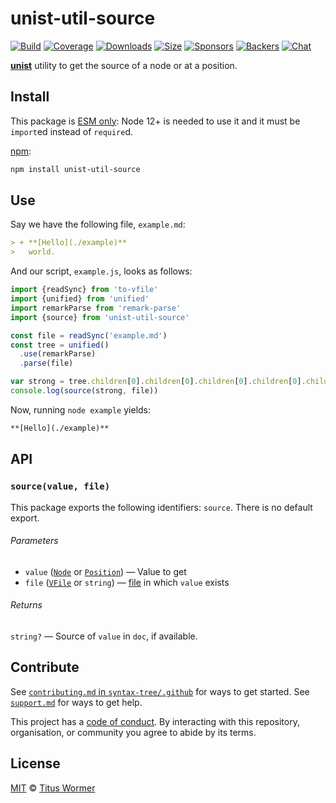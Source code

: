 # unist-util-source

[![Build][build-badge]][build]
[![Coverage][coverage-badge]][coverage]
[![Downloads][downloads-badge]][downloads]
[![Size][size-badge]][size]
[![Sponsors][sponsors-badge]][collective]
[![Backers][backers-badge]][collective]
[![Chat][chat-badge]][chat]

[**unist**][unist] utility to get the source of a node or at a position.

## Install

This package is [ESM only](https://gist.github.com/sindresorhus/a39789f98801d908bbc7ff3ecc99d99c):
Node 12+ is needed to use it and it must be `import`ed instead of `require`d.

[npm][]:

```sh
npm install unist-util-source
```

## Use

Say we have the following file, `example.md`:

```markdown
> + **[Hello](./example)**
>   world.
```

And our script, `example.js`, looks as follows:

```js
import {readSync} from 'to-vfile'
import {unified} from 'unified'
import remarkParse from 'remark-parse'
import {source} from 'unist-util-source'

const file = readSync('example.md')
const tree = unified()
  .use(remarkParse)
  .parse(file)

var strong = tree.children[0].children[0].children[0].children[0].children[0]
console.log(source(strong, file))
```

Now, running `node example` yields:

```markdown
**[Hello](./example)**
```

## API

### `source(value, file)`

This package exports the following identifiers: `source`.
There is no default export.

###### Parameters

*   `value` ([`Node`][node] or [`Position`][position]) — Value to get
*   `file` ([`VFile`][vfile] or `string`) — [file][] in which `value` exists

###### Returns

`string?` — Source of `value` in `doc`, if available.

## Contribute

See [`contributing.md` in `syntax-tree/.github`][contributing] for ways to get
started.
See [`support.md`][support] for ways to get help.

This project has a [code of conduct][coc].
By interacting with this repository, organisation, or community you agree to
abide by its terms.

## License

[MIT][license] © [Titus Wormer][author]

<!-- Definitions -->

[build-badge]: https://github.com/syntax-tree/unist-util-source/workflows/main/badge.svg

[build]: https://github.com/syntax-tree/unist-util-source/actions

[coverage-badge]: https://img.shields.io/codecov/c/github/syntax-tree/unist-util-source.svg

[coverage]: https://codecov.io/github/syntax-tree/unist-util-source

[downloads-badge]: https://img.shields.io/npm/dm/unist-util-source.svg

[downloads]: https://www.npmjs.com/package/unist-util-source

[size-badge]: https://img.shields.io/bundlephobia/minzip/unist-util-source.svg

[size]: https://bundlephobia.com/result?p=unist-util-source

[sponsors-badge]: https://opencollective.com/unified/sponsors/badge.svg

[backers-badge]: https://opencollective.com/unified/backers/badge.svg

[collective]: https://opencollective.com/unified

[chat-badge]: https://img.shields.io/badge/chat-discussions-success.svg

[chat]: https://github.com/syntax-tree/unist/discussions

[npm]: https://docs.npmjs.com/cli/install

[license]: license

[author]: https://wooorm.com

[contributing]: https://github.com/syntax-tree/.github/blob/HEAD/contributing.md

[support]: https://github.com/syntax-tree/.github/blob/HEAD/support.md

[coc]: https://github.com/syntax-tree/.github/blob/HEAD/code-of-conduct.md

[unist]: https://github.com/syntax-tree/unist

[node]: https://github.com/syntax-tree/unist#node

[position]: https://github.com/syntax-tree/unist#position

[vfile]: https://github.com/vfile/vfile

[file]: https://github.com/syntax-tree/unist#file
